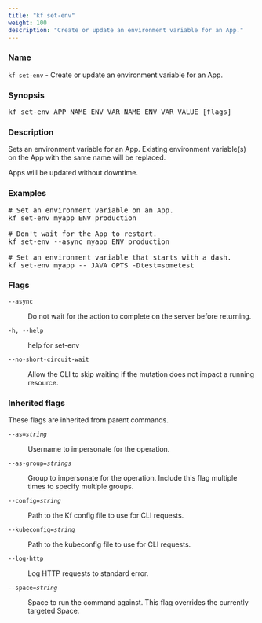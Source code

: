 ```yaml
---
title: "kf set-env"
weight: 100
description: "Create or update an environment variable for an App."
---
```

### Name

<code translate="no">kf set-env</code> - Create or update an environment variable for an App.

### Synopsis

<pre translate="no">kf set-env APP_NAME ENV_VAR_NAME ENV_VAR_VALUE [flags]</pre>

### Description

Sets an environment variable for an App. Existing environment
variable(s) on the App with the same name will be replaced.

Apps will be updated without downtime.


### Examples

<pre translate="no">
# Set an environment variable on an App.
kf set-env myapp ENV production

# Don&#39;t wait for the App to restart.
kf set-env --async myapp ENV production

# Set an environment variable that starts with a dash.
kf set-env myapp -- JAVA_OPTS -Dtest=sometest
</pre>

### Flags

<dl>
<dt><code translate="no">--async</code></dt>
<dd><p>Do not wait for the action to complete on the server before returning.</p>
</dd>
<dt><code translate="no">-h, --help</code></dt>
<dd><p>help for set-env</p>
</dd>
<dt><code translate="no">--no-short-circuit-wait</code></dt>
<dd><p>Allow the CLI to skip waiting if the mutation does not impact a running resource.</p>
</dd>
</dl>


### Inherited flags

These flags are inherited from parent commands.

<dl>
<dt><code translate="no">--as=<var translate="no">string</var></code></dt>
<dd><p>Username to impersonate for the operation.</p>
</dd>
<dt><code translate="no">--as-group=<var translate="no">strings</var></code></dt>
<dd><p>Group to impersonate for the operation. Include this flag multiple times to specify multiple groups.</p>
</dd>
<dt><code translate="no">--config=<var translate="no">string</var></code></dt>
<dd><p>Path to the Kf config file to use for CLI requests.</p>
</dd>
<dt><code translate="no">--kubeconfig=<var translate="no">string</var></code></dt>
<dd><p>Path to the kubeconfig file to use for CLI requests.</p>
</dd>
<dt><code translate="no">--log-http</code></dt>
<dd><p>Log HTTP requests to standard error.</p>
</dd>
<dt><code translate="no">--space=<var translate="no">string</var></code></dt>
<dd><p>Space to run the command against. This flag overrides the currently targeted Space.</p>
</dd>
</dl>


